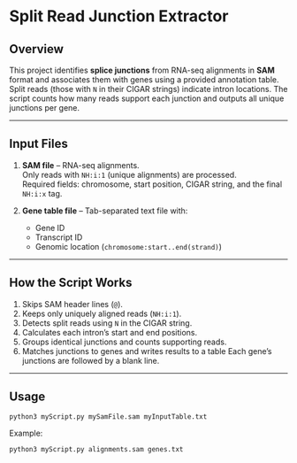 # Split Read Junction Extractor

## Overview
This project identifies **splice junctions** from RNA-seq alignments in **SAM** format and associates them with genes using a provided annotation table.  
Split reads (those with `N` in their CIGAR strings) indicate intron locations. The script counts how many reads support each junction and outputs all unique junctions per gene.

---

## Input Files

1. **SAM file** – RNA-seq alignments.  
   Only reads with `NH:i:1` (unique alignments) are processed.  
   Required fields: chromosome, start position, CIGAR string, and the final `NH:i:x` tag.

2. **Gene table file** – Tab-separated text file with:  
   - Gene ID  
   - Transcript ID  
   - Genomic location (`chromosome:start..end(strand)`)

---

## How the Script Works

1. Skips SAM header lines (`@`).  
2. Keeps only uniquely aligned reads (`NH:i:1`).  
3. Detects split reads using `N` in the CIGAR string.  
4. Calculates each intron’s start and end positions.  
5. Groups identical junctions and counts supporting reads.  
6. Matches junctions to genes and writes results to a table 
   Each gene’s junctions are followed by a blank line.

---

## Usage

```
python3 myScript.py mySamFile.sam myInputTable.txt
```
Example:
```
python3 myScript.py alignments.sam genes.txt
```
